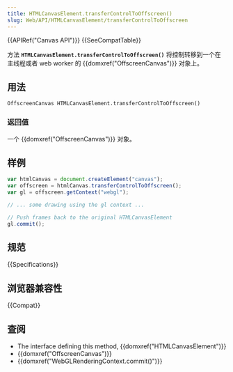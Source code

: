 ```yaml
---
title: HTMLCanvasElement.transferControlToOffscreen()
slug: Web/API/HTMLCanvasElement/transferControlToOffscreen
---
```


{{APIRef("Canvas API")}} {{SeeCompatTable}}

方法 **`HTMLCanvasElement.transferControlToOffscreen()`** 将控制转移到一个在主线程或者 web worker 的 {{domxref("OffscreenCanvas")}} 对象上。

## 用法

```plain
OffscreenCanvas HTMLCanvasElement.transferControlToOffscreen()
```

### 返回值

一个 {{domxref("OffscreenCanvas")}} 对象。

## 样例

```js
var htmlCanvas = document.createElement("canvas");
var offscreen = htmlCanvas.transferControlToOffscreen();
var gl = offscreen.getContext("webgl");

// ... some drawing using the gl context ...

// Push frames back to the original HTMLCanvasElement
gl.commit();
```

## 规范

{{Specifications}}

## 浏览器兼容性

{{Compat}}

## 查阅

- The interface defining this method, {{domxref("HTMLCanvasElement")}}
- {{domxref("OffscreenCanvas")}}
- {{domxref("WebGLRenderingContext.commit()")}}
